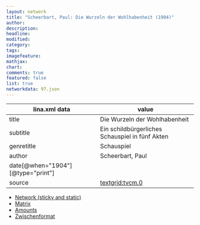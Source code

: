 ```yaml
---
layout: network
title: "Scheerbart, Paul: Die Wurzeln der Wohlhabenheit (1904)"
author:
description:
headline:
modified:
category:
tags:
imagefeature: 
mathjax: 
chart: 
comments: true
featured: false
list: true
networkdata: 97.json
---
```

lina.xml data  | value
------------- | -------------
title|Die Wurzeln der Wohlhabenheit
subtitle|Ein schildbürgerliches Schauspiel in fünf Akten
genretitle|Schauspiel
author|Scheerbart, Paul
date[@when="1904"][@type="print"]|
source|[textgrid:tvcm.0](https://textgridlab.org/1.0/tgcrud-public/rest/textgrid:tvcm.0/data)



* [Network (sticky and static)](/linas/network97)
* [Matrix](/linas/matrix97)
* [Amounts](/linas/amount97)
* [Zwischenformat](/linas/lina97 )
